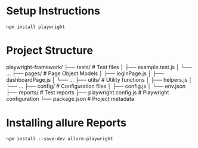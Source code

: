 
# Setup Instructions 

```
npm install playwright

```

# Project Structure

playwright-framework/
├── tests/                  # Test files
│   ├── example.test.js
│   └── ...
├── pages/                  # Page Object Models
│   ├── loginPage.js
│   ├── dashboardPage.js
│   └── ...
├── utils/                  # Utility functions
│   ├── helpers.js
│   └── ...
├── config/                 # Configuration files
│   ├── config.js
│   └── env.json
├── reports/                # Test reports
├── playwright.config.js    # Playwright configuration
└── package.json            # Project metadata

# Installing allure Reports
```
npm install --save-dev allure-playwright
```


